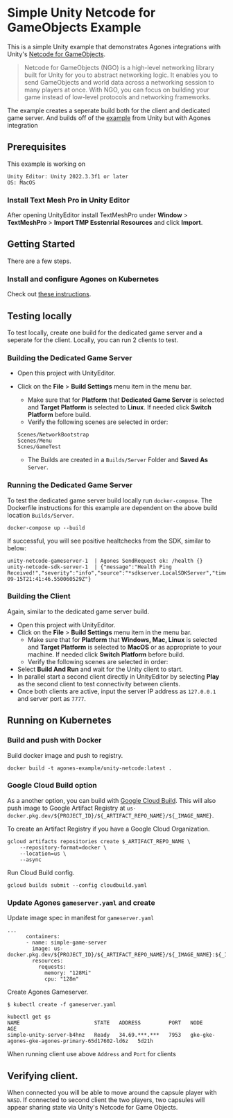# Simple Unity Netcode for GameObjects Example

This is a simple Unity example that demonstrates Agones integrations with
Unity's [Netcode for GameObjects](https://docs-multiplayer.unity3d.com/netcode/current/about/).

>Netcode for GameObjects (NGO) is a high-level networking library built for
>Unity for you to abstract networking logic. It enables you to send GameObjects
>and world data across a networking session to many players at once. With NGO,
>you can focus on building your game instead of low-level protocols and
>networking frameworks.

The example creates a seperate build both for the client and dedicated game
server. And builds off of the [example](https://docs-multiplayer.unity3d.com/netcode/current/tutorials/get-started-ngo/)
from Unity but with Agones integration

## Prerequisites

This example is working on

```
Unity Editor: Unity 2022.3.3f1 or later
OS: MacOS
```

### Install Text Mesh Pro in Unity Editor

After opening UnityEditor install TextMeshPro under **Window** > **TextMeshPro** > **Import TMP Esstenrial Resources** and click **Import**.

## Getting Started

There are a few steps.

### Install and configure Agones on Kubernetes

Check out [these instructions](https://agones.dev/site/docs/installation/).

## Testing locally

To test locally, create one build for the dedicated game server and a seperate
for the client. Locally, you can run 2 clients to test.

### Building the Dedicated Game Server

* Open this project with UnityEditor.
* Click on the **File** > **Build Settings** menu item in the menu bar.
  * Make sure that for **Platform** that **Dedicated Game Server** is selected
  and **Target Platform** is selected to **Linux**. If needed click
  **Switch Platform** before build.
  * Verify the following scenes are selected in order:

  ```
  Scenes/NetworkBootstrap
  Scenes/Menu
  Scnes/GameTest
  ```

  * The Builds are created in a `Builds/Server` Folder and **Saved As** `Server`.

### Running the Dedicated Game Server

To test the dedicated game server build locally run `docker-compose`. The
Dockerfile instructions for this example are dependent on the above build
location `Builds/Server`.

```
docker-compose up --build
```

If successful, you will see positive healtchecks from the SDK, similar to below:

```
unity-netcode-gameserver-1  | Agones SendRequest ok: /health {}
unity-netcode-sdk-server-1  | {"message":"Health Ping Received!","severity":"info","source":"*sdkserver.LocalSDKServer","time":"2023-09-15T21:41:46.550060529Z"}
```

### Building the Client

Again, similar to the dedicated game server build.

* Open this project with UnityEditor.
* Click on the **File** > **Build Settings** menu item in the menu bar.
  * Make sure that for **Platform** that **Windows, Mac, Linux** is selected
  and **Target Platform** is selected to **MacOS** or as appropriate to your
  machine. If needed click **Switch Platform** before build.
  * Verify the following scenes are selected in order:
* Select **Build And Run** and wait for the Unity client to start.
* In parallel start a second client directly in UnityEditor by selecting **Play**
as the second client to test connectivity between clients.
* Once both clients are active, input the server IP address as `127.0.0.1` and
server port as `7777`.

## Running on Kubernetes

### Build and push with Docker

Build docker image and push to registry.

```
docker build -t agones-example/unity-netcode:latest .
```

### Google Cloud Build option

As a another option, you can build with [Google Cloud Build](https://cloud.google.com/build/docs/build-config-file-schema). This will also push image to Google Artifact Registry at `us-docker.pkg.dev/${PROJECT_ID}/${_ARTIFACT_REPO_NAME}/${_IMAGE_NAME}`.

To create an Artifact Registry if you have a Google Cloud Organization.

```
gcloud artifacts repositories create $_ARTIFACT_REPO_NAME \
    --repository-format=docker \
    --location=us \
    --async
```

Run Cloud Build config.

```
gcloud builds submit --config cloudbuild.yaml
```

### Update Agones `gameserver.yaml` and create

Update image spec in manifest for `gameserver.yaml`

```
...
      containers:
      - name: simple-game-server
        image: us-docker.pkg.dev/${PROJECT_ID}/${_ARTIFACT_REPO_NAME}/${_IMAGE_NAME}:${_IMAGE_VERSION}
        resources:
          requests:
            memory: "128Mi"
            cpu: "128m"
```

Create Agones Gameserver.

```
$ kubectl create -f gameserver.yaml
```

```
kubectl get gs
NAME                        STATE   ADDRESS         PORT   NODE                                              AGE
simple-unity-server-b4hnz   Ready   34.69.***.***   7953   gke-gke-agones-gke-agones-primary-65d17602-ld6z   5d21h
```

When running client use above `Address` and `Port` for clients

## Verifying client.

When connected you will be able to move around the capsule player with `WASD`. If
connected to second client the two players, two capsules will appear sharing state
via Unity's Netcode for Game Objects.
